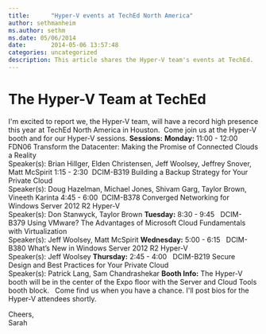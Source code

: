 ```yaml
---
title:      "Hyper-V events at TechEd North America"
author: sethmanheim
ms.author: sethm
ms.date: 05/06/2014
date:       2014-05-06 13:57:48
categories: uncategorized
description: This article shares the Hyper-V team's events at TechEd. 
---
```

# The Hyper-V Team at TechEd

I'm excited to report we, the Hyper-V team, will have a record high presence this year at TechEd North America in Houston.  Come join us at the Hyper-V booth and for our Hyper-V sessions. **Sessions:** **Monday:** 11:00 - 12:00 FDN06 Transform the Datacenter: Making the Promise of Connected Clouds a Reality    
Speaker(s): Brian Hillger, Elden Christensen, Jeff Woolsey, Jeffrey Snover, Matt McSpirit 1:15 - 2:30  DCIM-B319 Building a Backup Strategy for Your Private Cloud  
Speaker(s): Doug Hazelman, Michael Jones, Shivam Garg, Taylor Brown, Vineeth Karinta 4:45 - 6:00  DCIM-B378 Converged Networking for Windows Server 2012 R2 Hyper-V  
Speaker(s): Don Stanwyck, Taylor Brown **Tuesday:** 8:30 - 9:45   DCIM-B379 Using VMware? The Advantages of Microsoft Cloud Fundamentals with Virtualization   
Speaker(s): Jeff Woolsey, Matt McSpirit **Wednesday:** 5:00 - 6:15   DCIM-B380 What’s New in Windows Server 2012 R2 Hyper-V   
Speaker(s): Jeff Woolsey **Thursday:** 2:45 - 4:00   DCIM-B219 Secure Design and Best Practices for Your Private Cloud  
Speaker(s): Patrick Lang, Sam Chandrashekar **Booth Info:** The Hyper-V booth will be in the center of the Expo floor with the Server and Cloud Tools booth block.   Come find us when you have a chance. I'll post bios for the Hyper-V attendees shortly. 

Cheers,  
Sarah
